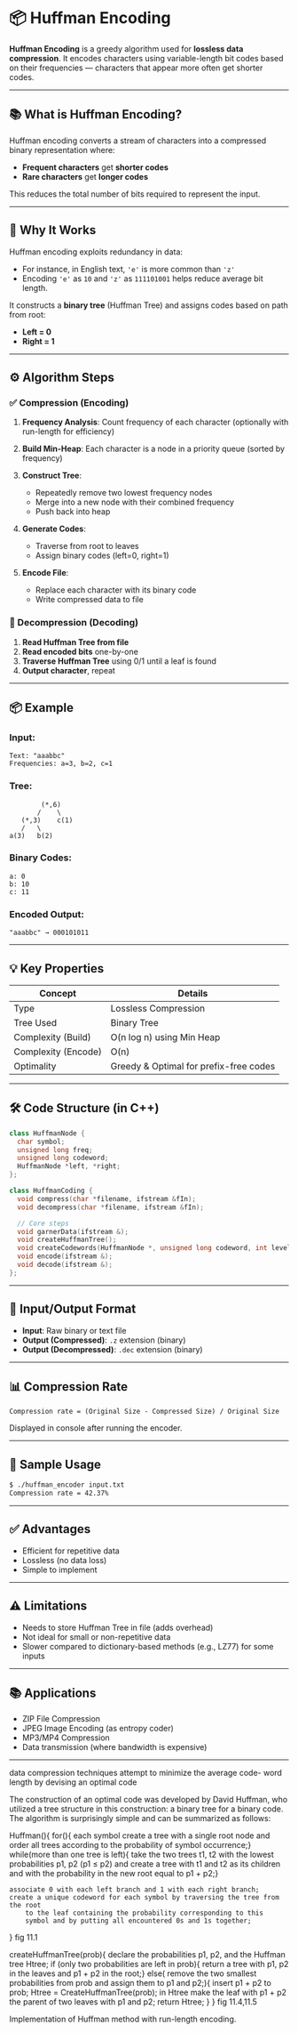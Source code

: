 # 📦 Huffman Encoding

**Huffman Encoding** is a greedy algorithm used for **lossless data compression**. It encodes characters using variable-length bit codes based on their frequencies — characters that appear more often get shorter codes.

---

## 📚 What is Huffman Encoding?

Huffman encoding converts a stream of characters into a compressed binary representation where:

- **Frequent characters** get **shorter codes**
- **Rare characters** get **longer codes**

This reduces the total number of bits required to represent the input.

---

## 🧠 Why It Works

Huffman encoding exploits redundancy in data:

- For instance, in English text, `'e'` is more common than `'z'`
- Encoding `'e'` as `10` and `'z'` as `111101001` helps reduce average bit length.

It constructs a **binary tree** (Huffman Tree) and assigns codes based on path from root:

- **Left = 0**
- **Right = 1**

---

## ⚙️ Algorithm Steps

### ✅ Compression (Encoding)

1. **Frequency Analysis**: Count frequency of each character (optionally with run-length for efficiency)
2. **Build Min-Heap**: Each character is a node in a priority queue (sorted by frequency)
3. **Construct Tree**:

   - Repeatedly remove two lowest frequency nodes
   - Merge into a new node with their combined frequency
   - Push back into heap

4. **Generate Codes**:

   - Traverse from root to leaves
   - Assign binary codes (left=0, right=1)

5. **Encode File**:

   - Replace each character with its binary code
   - Write compressed data to file

### 🔄 Decompression (Decoding)

1. **Read Huffman Tree from file**
2. **Read encoded bits** one-by-one
3. **Traverse Huffman Tree** using 0/1 until a leaf is found
4. **Output character**, repeat

---

## 📦 Example

### Input:

```
Text: "aaabbc"
Frequencies: a=3, b=2, c=1
```

### Tree:

```
        (*,6)
       /    \
   (*,3)    c(1)
   /   \
a(3)   b(2)
```

### Binary Codes:

```
a: 0
b: 10
c: 11
```

### Encoded Output:

```
"aaabbc" → 000101011
```

---

## 💡 Key Properties

| Concept             | Details                                |
| ------------------- | -------------------------------------- |
| Type                | Lossless Compression                   |
| Tree Used           | Binary Tree                            |
| Complexity (Build)  | O(n log n) using Min Heap              |
| Complexity (Encode) | O(n)                                   |
| Optimality          | Greedy & Optimal for prefix-free codes |

---

## 🛠️ Code Structure (in C++)

```cpp
class HuffmanNode {
  char symbol;
  unsigned long freq;
  unsigned long codeword;
  HuffmanNode *left, *right;
};
```

```cpp
class HuffmanCoding {
  void compress(char *filename, ifstream &fIn);
  void decompress(char *filename, ifstream &fIn);

  // Core steps
  void garnerData(ifstream &);
  void createHuffmanTree();
  void createCodewords(HuffmanNode *, unsigned long codeword, int level);
  void encode(ifstream &);
  void decode(ifstream &);
};
```

---

## 📁 Input/Output Format

- **Input**: Raw binary or text file
- **Output (Compressed)**: `.z` extension (binary)
- **Output (Decompressed)**: `.dec` extension (binary)

---

## 📊 Compression Rate

```
Compression rate = (Original Size - Compressed Size) / Original Size
```

Displayed in console after running the encoder.

---

## 🧪 Sample Usage

```bash
$ ./huffman_encoder input.txt
Compression rate = 42.37%
```

---

## ✅ Advantages

- Efficient for repetitive data
- Lossless (no data loss)
- Simple to implement

---

## ⚠️ Limitations

- Needs to store Huffman Tree in file (adds overhead)
- Not ideal for small or non-repetitive data
- Slower compared to dictionary-based methods (e.g., LZ77) for some inputs

---

## 📚 Applications

- ZIP File Compression
- JPEG Image Encoding (as entropy coder)
- MP3/MP4 Compression
- Data transmission (where bandwidth is expensive)

---

data compression techniques attempt to minimize the average code- word length by devising an optimal code

The construction of an optimal code was developed by David Huffman, who utilized a tree structure in this construction: a binary tree for a binary code. The algorithm is surprisingly simple and can be summarized as follows:

Huffman(){
for(){ each symbol create a tree with a single root node and order all trees
according to the probability of symbol occurrence;}
while(more than one tree is left){
take the two trees t1, t2 with the lowest probabilities p1, p2 (p1 ≤ p2)
and create a tree with t1 and t2 as its children and with
the probability in the new root equal to p1 + p2;}

    associate 0 with each left branch and 1 with each right branch;
    create a unique codeword for each symbol by traversing the tree from the root
        to the leaf containing the probability corresponding to this
        symbol and by putting all encountered 0s and 1s together;

}
fig 11.1

createHuffmanTree(prob){
declare the probabilities p1, p2, and the Huffman tree Htree;
if (only two probabilities are left in prob){
return a tree with p1, p2 in the leaves and p1 + p2 in the root;}
else( remove the two smallest probabilities from prob and assign them to p1 and p2;){
insert p1 + p2 to prob;
Htree = CreateHuffmanTree(prob);
in Htree make the leaf with p1 + p2 the parent of two leaves with p1 and p2;
return Htree;
}
}
fig 11.4,11.5

Implementation of Huffman method with run-length encoding.
